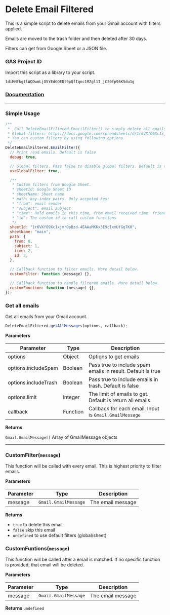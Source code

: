 # Delete Email Filtered

This is a simple script to delete emails from your Gmail account with filters applied.

Emails are moved to the trash folder and then deleted after 30 days.

Filters can get from Google Sheet or a JSON file.

### GAS Project ID

Import this script as a library to your script.

```
1diMNfkgtlWQDwmLjO5YEdGOEDt9pQfIqnc1MZgl1I_jC20fp96K5du1g
```

### [Documentation](#)

---

### Simple Usage

```javascript
/**
 *  Call DeleteEmailFiltered.EmaiilFilter() to simply delete all emails match global filters.
 * Global filters: https://docs.google.com/spreadsheets/d/1r6VXfO9Xc1xjmrOpBzd-4EAAaMKKx3E9cIxmUfGq7K0/edit#gid=2082535793
 * You can custom filters by using following options
 */
DeleteEmailFiltered.EmailFilter({
  // Print read emails. Default is false
  debug: true,

  // Global filters. Pass false to disable global filters. Default is true
  useGlobalFilter: true,

  /**
   * Custom filters from Google Sheet.
   * sheetId: Google Sheet ID
   * sheetName: Sheet name
   * path: key-index pairs. Only accpeted kes:
   * "from": email sender
   * "subject": email subject
   * "time": Hold emails in this time, from email received time. friendly format with number + unit. The minimum unit is day. e.g. 1d, 1 day, 2w, 2 weeks, 3m, 3 months, 4y, 4 years
   * "id": The custom id to call custom functions
   */
  sheetId: "1r6VXfO9Xc1xjmrOpBzd-4EAAaMKKx3E9cIxmUfGq7K0",
  sheetName: "main",
  path: {
    from: 0,
    subject: 1,
    time: 2,
    id: 3,
  },

  // Callback function to filter emails. More detail below.
  customFilter: function (message) {},

  // Callback function to handle filtered emails. More detail below.
  customFunction: function (message) {},
});
```

### Get all emails

Get all emails from your Gmail account.

```javascript
DeleteEmailFiltered.getAllMessages(options, callback);
```

**Parameters**

<table>
    <thead>
        <tr>
            <th>Parameter</th>
            <th>Type</th>
            <th>Description</th>
        </tr>
    </thead>
    <tbody>
        <tr>
            <td>options</td>
            <td>Object</td>
            <td>
                Options to get emails
            </td>
        </tr>
        <tr>
            <td>options.includeSpam</td>
            <td>Boolean</td>
            <td>
                Pass true to include spam emails in result. Default is true
            </td>
        </tr>
        <tr>
            <td>options.includeTrash</td>
            <td>Boolean</td>
            <td>
                Pass true to include emails in trash. Default is false
            </td>
        </tr>
        <tr>
            <td>options.limit</td>
            <td>integer</td>
            <td>
                The limit of emails to get. Default is return all emails
            </td>
        </tr>
        <tr>
            <td>callback</td>
            <td>Function</td>
            <td>Callback for each email. Input is <code>Gmail.GmailMessage</code></td>
        </tr>
    </tbody>
</table>

**Returns**

`Gmail.GmailMessage[]` Array of GmailMessage objects

---

### CustomFilter(`message`)

This function will be called with every email. This is highest priority to filter emails.

**Parameters**

| Parameter | Type                 | Description       |
| --------- | -------------------- | ----------------- |
| message   | `Gmail.GmailMessage` | The email message |

**Returns**

- `true` to delete this email
- `false` skip this email
- `undefined` to use default filters (global/sheet)

### CustomFuntions(`message`)

This function will be called after a email is matched. If no specific function is provided, that email will be deleted.

**Parameters**

| Parameter | Type                 | Description       |
| --------- | -------------------- | ----------------- |
| message   | `Gmail.GmailMessage` | The email message |

**Returns**
`undefined`

